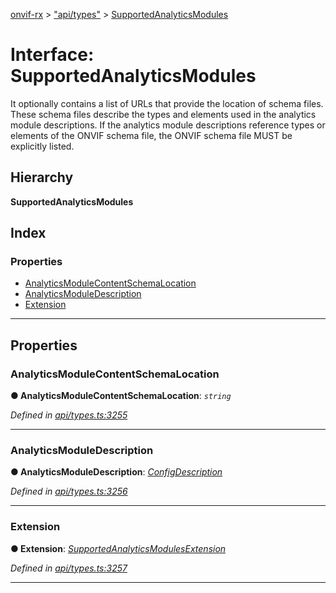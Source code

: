 [onvif-rx](../README.md) > ["api/types"](../modules/_api_types_.md) > [SupportedAnalyticsModules](../interfaces/_api_types_.supportedanalyticsmodules.md)

# Interface: SupportedAnalyticsModules

It optionally contains a list of URLs that provide the location of schema files. These schema files describe the types and elements used in the analytics module descriptions. If the analytics module descriptions reference types or elements of the ONVIF schema file, the ONVIF schema file MUST be explicitly listed.

## Hierarchy

**SupportedAnalyticsModules**

## Index

### Properties

* [AnalyticsModuleContentSchemaLocation](_api_types_.supportedanalyticsmodules.md#analyticsmodulecontentschemalocation)
* [AnalyticsModuleDescription](_api_types_.supportedanalyticsmodules.md#analyticsmoduledescription)
* [Extension](_api_types_.supportedanalyticsmodules.md#extension)

---

## Properties

<a id="analyticsmodulecontentschemalocation"></a>

###  AnalyticsModuleContentSchemaLocation

**● AnalyticsModuleContentSchemaLocation**: *`string`*

*Defined in [api/types.ts:3255](https://github.com/patrickmichalina/onvif-rx/blob/1596479/src/api/types.ts#L3255)*

___
<a id="analyticsmoduledescription"></a>

###  AnalyticsModuleDescription

**● AnalyticsModuleDescription**: *[ConfigDescription](_api_types_.configdescription.md)*

*Defined in [api/types.ts:3256](https://github.com/patrickmichalina/onvif-rx/blob/1596479/src/api/types.ts#L3256)*

___
<a id="extension"></a>

###  Extension

**● Extension**: *[SupportedAnalyticsModulesExtension](_api_types_.supportedanalyticsmodulesextension.md)*

*Defined in [api/types.ts:3257](https://github.com/patrickmichalina/onvif-rx/blob/1596479/src/api/types.ts#L3257)*

___

